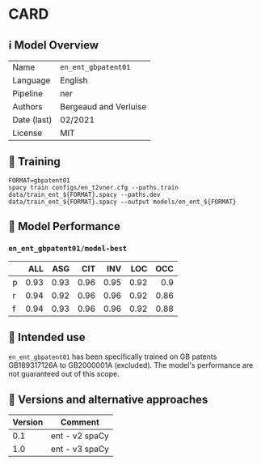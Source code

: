 # CARD

## ℹ️ Model Overview

|||
|---|---|
|Name|`en_ent_gbpatent01`|
|Language|English |
|Pipeline|ner |
|Authors|Bergeaud and Verluise|
|Date (last)|02/2021 |
|License|MIT|


## 👷 Training

```shell
FORMAT=gbpatent01
spacy train configs/en_t2vner.cfg --paths.train data/train_ent_${FORMAT}.spacy --paths.dev data/train_ent_${FORMAT}.spacy --output models/en_ent_${FORMAT}
```

## 🔮 Model Performance

### `en_ent_gbpatent01/model-best`

|    |   ALL |   ASG |   CIT |   INV |   LOC |   OCC |
|:---|------:|------:|------:|------:|------:|------:|
| p  |  0.93 |  0.93 |  0.96 |  0.95 |  0.92 |  0.9  |
| r  |  0.94 |  0.92 |  0.96 |  0.96 |  0.92 |  0.86 |
| f  |  0.94 |  0.93 |  0.96 |  0.96 |  0.92 |  0.88


## :dart: Intended use

`en_ent_gbpatent01` has been specifically trained on GB patents GB189317126A to GB2000001A (excluded). The model's performance are not guaranteed out of this scope.

## 🔂 Versions and alternative approaches

|Version|Comment|
|---|---|
|0.1|ent - v2 spaCy|
|1.0|ent - v3 spaCy|

